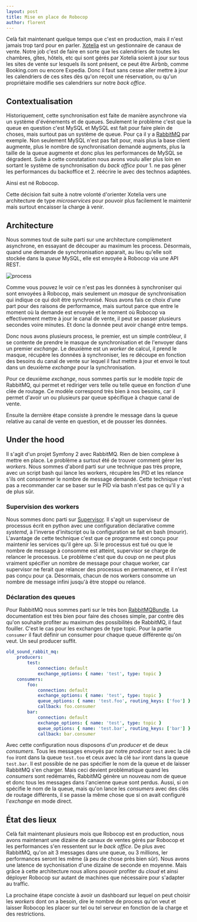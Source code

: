 ```yaml
---
layout: post
title: Mise en place de Robocop
author: florent
---
```


Celà fait maintenant quelque temps que c'est en production, mais il n'est jamais trop tard pour en parler. [Xotelia](http://www.xotelia.com) est un gestionnaire de canaux de vente. Notre job c'est de faire en sorte que les calendriers de toutes les chambres, gîtes, hôtels, etc qui sont gérés par Xotelia soient à jour sur tous les sites de vente sur lesquels ils sont présent, ce peut être Airbnb, comme Booking.com ou encore Expedia. Donc il faut sans cesse aller mettre à jour les calendriers de ces sites dès qu'on reçoit une réservation, ou qu'un propriétaire modifie ses calendriers sur notre _back office_.

## Contextualisation

Historiquement, cette synchronisation est faite de manière asynchrone via un système d'événements et de queues. Seulement le problème c'est que la queue en question c'est MySQL et MySQL est fait pour faire plein de choses, mais surtout pas un système de queue. Pour ça il y a [RabbitMQ](https://www.rabbitmq.com/) par exemple. Non seulement MySQL n'est pas fait pour, mais plus la base client augmente, plus le nombre de synchronisation demandé augments, plus la taille de la queue augmente et donc plus les performances de MySQL se dégradent. Suite à cette constatation nous avons voulu aller plus loin en sortant le système de synchronisation du _back office_ pour 1. ne pas gêner les performances du backoffice et 2. réécrire le avec des technos adaptées.

Ainsi est né Robocop.

Cette décision fait suite à notre volonté d'orienter Xotelia vers une architecture de type _microservices_ pour pouvoir plus facilement le maintenir mais surtout encaisser la charge à venir.

## Architecture

Nous sommes tout de suite parti sur une architecture complèmetent asynchrone, en essayant de découper au maximum les process. Désormais, quand une demande de synchronisation apparait, au lieu qu'elle soit stockée dans la _queue_ MySQL, elle est envoyée à Robocop via une API REST.

![process](https://docs.google.com/a/xotelia.com/drawings/d/1eUCHa0F2X_7b9ggBcTYLD2uSvTs_hESVKQ8pMLsnyt8/pub?w=960&h=720)

Comme vous pouvez le voir ce n'est pas les données à synchroniser qui sont envoyées à Robocop, mais seulement un _masque_ de synchronisation qui indique ce qui doit être synchronisé. Nous avons fais ce choix d'une part pour des raisons de performamce, mais surtout parce que entre le moment où la demande est envoyée et le moment où Robocop va effectivement mettre à jour le canal de vente, il peut se passer plusieurs secondes voire minutes. Et donc la donnée peut avoir changé entre temps.

Donc nous avons plusieurs process, le premier, est un simple contrôleur, il se contente de prendre le masque de synchronisation et de l'envoyer dans un premier _exchange_. Le deuxième est un _worker_ de calcul, il prend le masque, récupère les données à synchroniser, les re découpe en fonction des besoins du canal de vente sur lequel il faut mettre à jour et envoi le tout dans un deuxième _exchange_ pour la synchronisation.

Pour ce deuxième _exchange_, nous sommes partis sur le modèle _topic_ de RabbitMQ, qui permet et rediriger vers telle ou telle queue en fonction d'une clée de routage. Ce modèle correspond très bien à nos besoins, car il permet d'avoir un ou plusieurs par queue spécifique à chaque canal de vente.

Ensuite la dernière étape consiste à prendre le message dans la queue relative au canal de vente en question, et de pousser les données.

## Under the hood

Il s'agit d'un projet Symfony 2 avec RabbitMQ. Rien de bien complexe à mettre en place. Le problème a surtout été de trouver comment gérer les _workers_. Nous sommes d'abord parti sur une technique pas très propre, avec un script bash qui lance les workers, récupère les PID et les relance s'ils ont consommer le nombre de message demandé. Cette technique n'est pas a recommander car se baser sur le PID via bash n'est pas ce qu'il y a de plus sûr.

### Supervision des workers

Nous sommes donc parti sur [Supervisor](http://supervisord.org/). Il s'agit un superviseur de processus écrit en python avec une configuration déclarative comme _systemd_, à l'inverse d'initscript ou la configuration se fait en bash (mourir). L'avantage de cette technique c'est que ce programme est conçu pour maintenir les services qu'il gère _up_. Si le processus est tué ou que le nombre de message à consomme est atteint, supervisor se charge de relancer le processus. Le problème c'est que du coup on ne peut plus vraiment spécifier un nombre de message pour chaque worker, car supervisor ne ferait que relancer des processus en permanence, et il n'est pas conçu pour ça. Désormais, chacun de nos workers consomme un nombre de message infini jusqu'à être stoppé ou relancé.

### Déclaration des queues

Pour RabbitMQ nous sommes parti sur le très bon [RabbitMQBundle](https://github.com/videlalvaro/rabbitmqbundle). La documentation est très bien pour faire des choses simple, par contre dès qu'on souhaite profiter au maximum des possibilités de RabbitMQ, il faut fouiller. C'est le cas pour les exchanges de type topic. Pour la partie `consumer` il faut définir un consumer pour chaque queue différente qu'on veut. Un seul producer suffit.

```yaml
old_sound_rabbit_mq:
    producers:
        test:
            connection: default
            exchange_options: { name: 'test', type: topic }
    consumers:
        foo:
            connection: default
            exchange_options: { name: 'test', type: topic }
            queue_options: { name: 'test.foo', routing_keys: ['foo'] }
            callback: foo.consumer
        bar:
            connection: default
            exchange_options: { name: 'test', type: topic }
            queue_options: { name: 'test.bar', routing_keys: ['bar'] }
            callback: bar.consumer
```

Avec cette configuration nous disposons d'un _producer_ et de deux _consumers_. Tous les messages envoyés par notre _producer_ `test` avec la clé `foo` iront dans la queue `test.too` et ceux avec la clé `bar` iront dans la queue `test.bar`. Il est possible de ne pas spécifier le nom de la queue et de laisser RabbitMQ s'en charger. Mais ceci devient problématique quand les _consumers_ sont redémarrés, RabbitMQ génère un nouveau nom de queue et donc tous les messages dans l'ancienne queue sont perdus. Aussi, si on spécifie le nom de la queue, mais qu'on lance les _consumers_ avec des clés de routage différents, il se passe la même chose que si on avait configuré l'_exchange_ en mode direct.

## État des lieux

Celà fait maintenant plusieurs mois que Robocop est en production, nous avons maintenant une dizaine de canaux de ventes gérés par Robocop et les performances s'en ressentent sur le _back office_. De plus avec RabbitMQ, qu'on ait 3 messages dans une queue, ou 3 millions, ler performances seront les même (à peu de chose près bien sûr). Nous avons une latence de sychonisation d'une dizaine de seconde en moyenne. Mais grâce à cette architecture nous allons pouvoir profiter du _cloud_ et ainsi déployer Robocop sur autant de machines que nécessaire pour s'adapter au traffic.

La prochaine étape conciste à avoir un dashboard sur lequel on peut choisir les _workers_ dont on a besoin, dire le nombre de process qu'on veut et laisser Robocop les placer sur tel ou tel serveur en fonction de la charge et des restrictions.

